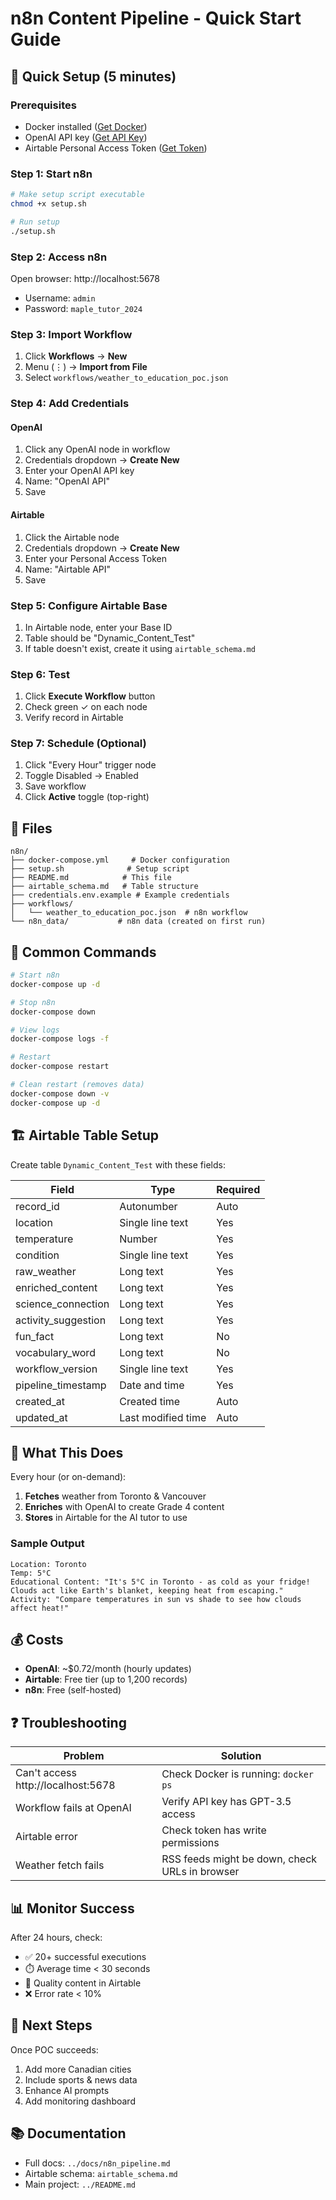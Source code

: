 # n8n Content Pipeline - Quick Start Guide

## 🚀 Quick Setup (5 minutes)

### Prerequisites
- Docker installed ([Get Docker](https://docs.docker.com/get-docker/))
- OpenAI API key ([Get API Key](https://platform.openai.com/api-keys))
- Airtable Personal Access Token ([Get Token](https://airtable.com/create/tokens))

### Step 1: Start n8n
```bash
# Make setup script executable
chmod +x setup.sh

# Run setup
./setup.sh
```

### Step 2: Access n8n
Open browser: http://localhost:5678
- Username: `admin`
- Password: `maple_tutor_2024`

### Step 3: Import Workflow
1. Click **Workflows** → **New**
2. Menu (⋮) → **Import from File**
3. Select `workflows/weather_to_education_poc.json`

### Step 4: Add Credentials

#### OpenAI
1. Click any OpenAI node in workflow
2. Credentials dropdown → **Create New**
3. Enter your OpenAI API key
4. Name: "OpenAI API"
5. Save

#### Airtable
1. Click the Airtable node
2. Credentials dropdown → **Create New**
3. Enter your Personal Access Token
4. Name: "Airtable API"
5. Save

### Step 5: Configure Airtable Base
1. In Airtable node, enter your Base ID
2. Table should be "Dynamic_Content_Test"
3. If table doesn't exist, create it using `airtable_schema.md`

### Step 6: Test
1. Click **Execute Workflow** button
2. Check green ✓ on each node
3. Verify record in Airtable

### Step 7: Schedule (Optional)
1. Click "Every Hour" trigger node
2. Toggle Disabled → Enabled
3. Save workflow
4. Click **Active** toggle (top-right)

## 📁 Files

```
n8n/
├── docker-compose.yml     # Docker configuration
├── setup.sh              # Setup script
├── README.md            # This file
├── airtable_schema.md   # Table structure
├── credentials.env.example # Example credentials
├── workflows/
│   └── weather_to_education_poc.json  # n8n workflow
└── n8n_data/           # n8n data (created on first run)
```

## 🔧 Common Commands

```bash
# Start n8n
docker-compose up -d

# Stop n8n
docker-compose down

# View logs
docker-compose logs -f

# Restart
docker-compose restart

# Clean restart (removes data)
docker-compose down -v
docker-compose up -d
```

## 🏗️ Airtable Table Setup

Create table `Dynamic_Content_Test` with these fields:

| Field | Type | Required |
|-------|------|----------|
| record_id | Autonumber | Auto |
| location | Single line text | Yes |
| temperature | Number | Yes |
| condition | Single line text | Yes |
| raw_weather | Long text | Yes |
| enriched_content | Long text | Yes |
| science_connection | Long text | Yes |
| activity_suggestion | Long text | Yes |
| fun_fact | Long text | No |
| vocabulary_word | Long text | No |
| workflow_version | Single line text | Yes |
| pipeline_timestamp | Date and time | Yes |
| created_at | Created time | Auto |
| updated_at | Last modified time | Auto |

## 🎯 What This Does

Every hour (or on-demand):
1. **Fetches** weather from Toronto & Vancouver
2. **Enriches** with OpenAI to create Grade 4 content
3. **Stores** in Airtable for the AI tutor to use

### Sample Output
```
Location: Toronto
Temp: 5°C
Educational Content: "It's 5°C in Toronto - as cold as your fridge! 
Clouds act like Earth's blanket, keeping heat from escaping."
Activity: "Compare temperatures in sun vs shade to see how clouds affect heat!"
```

## 💰 Costs

- **OpenAI**: ~$0.72/month (hourly updates)
- **Airtable**: Free tier (up to 1,200 records)
- **n8n**: Free (self-hosted)

## ❓ Troubleshooting

| Problem | Solution |
|---------|----------|
| Can't access http://localhost:5678 | Check Docker is running: `docker ps` |
| Workflow fails at OpenAI | Verify API key has GPT-3.5 access |
| Airtable error | Check token has write permissions |
| Weather fetch fails | RSS feeds might be down, check URLs in browser |

## 📊 Monitor Success

After 24 hours, check:
- ✅ 20+ successful executions
- ⏱️ Average time < 30 seconds
- 📝 Quality content in Airtable
- ❌ Error rate < 10%

## 🚀 Next Steps

Once POC succeeds:
1. Add more Canadian cities
2. Include sports & news data
3. Enhance AI prompts
4. Add monitoring dashboard

## 📚 Documentation

- Full docs: `../docs/n8n_pipeline.md`
- Airtable schema: `airtable_schema.md`
- Main project: `../README.md`